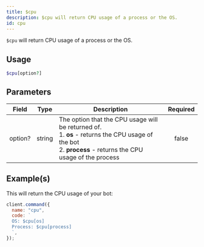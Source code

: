 ```yaml
---
title: $cpu
description: $cpu will return CPU usage of a process or the OS.
id: cpu
---
```


`$cpu` will return CPU usage of a process or the OS.

## Usage

```php
$cpu[option?]
```

## Parameters

| Field   | Type   | Description                                                                                                                                                         | Required |
| ------- | ------ | ------------------------------------------------------------------------------------------------------------------------------------------------------------------- | :------: |
| option? | string | The option that the CPU usage will be returned of. <br /> 1. **os** - returns the CPU usage of the bot <br /> 2. **process** - returns the CPU usage of the process |  false   |

## Example(s)

This will return the CPU usage of your bot:

```javascript
client.command({
  name: "cpu",
  code: `
  OS: $cpu[os] 
  Process: $cpu[process] 
  `,
});
```
